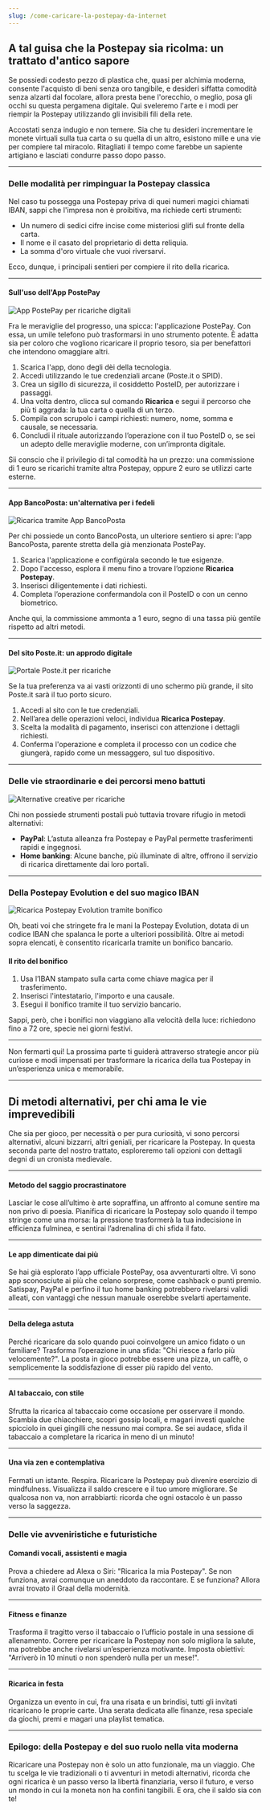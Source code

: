 ```yaml
---
slug: /come-caricare-la-postepay-da-internet
---
```


## A tal guisa che la Postepay sia ricolma: un trattato d'antico sapore

Se possiedi codesto pezzo di plastica che, quasi per alchimia moderna, consente l'acquisto di beni senza oro tangibile, e desideri siffatta comodità senza alzarti dal focolare, allora presta bene l'orecchio, o meglio, posa gli occhi su questa pergamena digitale. Qui sveleremo l'arte e i modi per riempir la Postepay utilizzando gli invisibili fili della rete.

Accostati senza indugio e non temere. Sia che tu desideri incrementare le monete virtuali sulla tua carta o su quella di un altro, esistono mille e una vie per compiere tal miracolo. Ritagliati il tempo come farebbe un sapiente artigiano e lasciati condurre passo dopo passo.

---

### Delle modalità per rimpinguar la Postepay classica

Nel caso tu possegga una Postepay priva di quei numeri magici chiamati IBAN, sappi che l'impresa non è proibitiva, ma richiede certi strumenti:  
- Un numero di sedici cifre incise come misteriosi glifi sul fronte della carta.  
- Il nome e il casato del proprietario di detta reliquia.  
- La somma d'oro virtuale che vuoi riversarvi.

Ecco, dunque, i principali sentieri per compiere il rito della ricarica.

---

#### Sull'uso dell'App PostePay

![App PostePay per ricariche digitali](/guide-img/output/4d8abfd3.jpg)

Fra le meraviglie del progresso, una spicca: l'applicazione PostePay. Con essa, un umile telefono può trasformarsi in uno strumento potente. È adatta sia per coloro che vogliono ricaricare il proprio tesoro, sia per benefattori che intendono omaggiare altri. 

1. Scarica l'app, dono degli dèi della tecnologia.  
2. Accedi utilizzando le tue credenziali arcane (Poste.it o SPID).  
3. Crea un sigillo di sicurezza, il cosiddetto PosteID, per autorizzare i passaggi.  
4. Una volta dentro, clicca sul comando **Ricarica** e segui il percorso che più ti aggrada: la tua carta o quella di un terzo.  
5. Compila con scrupolo i campi richiesti: numero, nome, somma e causale, se necessaria.  
6. Concludi il rituale autorizzando l’operazione con il tuo PosteID o, se sei un adepto delle meraviglie moderne, con un’impronta digitale.

Sii conscio che il privilegio di tal comodità ha un prezzo: una commissione di 1 euro se ricarichi tramite altra Postepay, oppure 2 euro se utilizzi carte esterne.

---

#### App BancoPosta: un'alternativa per i fedeli

![Ricarica tramite App BancoPosta](/guide-img/output/cdc8fae2.jpg)

Per chi possiede un conto BancoPosta, un ulteriore sentiero si apre: l'app BancoPosta, parente stretta della già menzionata PostePay.

1. Scarica l'applicazione e configúrala secondo le tue esigenze.  
2. Dopo l'accesso, esplora il menu fino a trovare l’opzione **Ricarica Postepay**.  
3. Inserisci diligentemente i dati richiesti.  
4. Completa l’operazione confermandola con il PosteID o con un cenno biometrico.

Anche qui, la commissione ammonta a 1 euro, segno di una tassa più gentile rispetto ad altri metodi.

---

#### Del sito Poste.it: un approdo digitale

![Portale Poste.it per ricariche](/guide-img/output/11834255.jpg)

Se la tua preferenza va ai vasti orizzonti di uno schermo più grande, il sito Poste.it sarà il tuo porto sicuro.

1. Accedi al sito con le tue credenziali.  
2. Nell’area delle operazioni veloci, individua **Ricarica Postepay**.  
3. Scelta la modalità di pagamento, inserisci con attenzione i dettagli richiesti.  
4. Conferma l'operazione e completa il processo con un codice che giungerà, rapido come un messaggero, sul tuo dispositivo.

---

### Delle vie straordinarie e dei percorsi meno battuti

![Alternative creative per ricariche](/guide-img/output/1acb8700.jpg)

Chi non possiede strumenti postali può tuttavia trovare rifugio in metodi alternativi:  
- **PayPal**: L’astuta alleanza fra Postepay e PayPal permette trasferimenti rapidi e ingegnosi.  
- **Home banking**: Alcune banche, più illuminate di altre, offrono il servizio di ricarica direttamente dai loro portali.

---

### Della Postepay Evolution e del suo magico IBAN

![Ricarica Postepay Evolution tramite bonifico](/guide-img/output/c2728d65.jpg)

Oh, beati voi che stringete fra le mani la Postepay Evolution, dotata di un codice IBAN che spalanca le porte a ulteriori possibilità. Oltre ai metodi sopra elencati, è consentito ricaricarla tramite un bonifico bancario.

#### Il rito del bonifico
1. Usa l’IBAN stampato sulla carta come chiave magica per il trasferimento.  
2. Inserisci l'intestatario, l'importo e una causale.  
3. Esegui il bonifico tramite il tuo servizio bancario.  

Sappi, però, che i bonifici non viaggiano alla velocità della luce: richiedono fino a 72 ore, specie nei giorni festivi.

---

Non fermarti qui! La prossima parte ti guiderà attraverso strategie ancor più curiose e modi impensati per trasformare la ricarica della tua Postepay in un’esperienza unica e memorabile.

---

## Di metodi alternativi, per chi ama le vie imprevedibili

Che sia per gioco, per necessità o per pura curiosità, vi sono percorsi alternativi, alcuni bizzarri, altri geniali, per ricaricare la Postepay. In questa seconda parte del nostro trattato, esploreremo tali opzioni con dettagli degni di un cronista medievale.

---

#### Metodo del saggio procrastinatore
Lasciar le cose all’ultimo è arte sopraffina, un affronto al comune sentire ma non privo di poesia. Pianifica di ricaricare la Postepay solo quando il tempo stringe come una morsa: la pressione trasformerà la tua indecisione in efficienza fulminea, e sentirai l’adrenalina di chi sfida il fato.

---

#### Le app dimenticate dai più
Se hai già esplorato l’app ufficiale PostePay, osa avventurarti oltre. Vi sono app sconosciute ai più che celano sorprese, come cashback o punti premio. Satispay, PayPal e perfino il tuo home banking potrebbero rivelarsi validi alleati, con vantaggi che nessun manuale oserebbe svelarti apertamente.

---

#### Della delega astuta
Perché ricaricare da solo quando puoi coinvolgere un amico fidato o un familiare? Trasforma l’operazione in una sfida: "Chi riesce a farlo più velocemente?". La posta in gioco potrebbe essere una pizza, un caffè, o semplicemente la soddisfazione di esser più rapido del vento.

---

#### Al tabaccaio, con stile
Sfrutta la ricarica al tabaccaio come occasione per osservare il mondo. Scambia due chiacchiere, scopri gossip locali, e magari investi qualche spicciolo in quei gingilli che nessuno mai compra. Se sei audace, sfida il tabaccaio a completare la ricarica in meno di un minuto!

---

#### Una via zen e contemplativa
Fermati un istante. Respira. Ricaricare la Postepay può divenire esercizio di mindfulness. Visualizza il saldo crescere e il tuo umore migliorare. Se qualcosa non va, non arrabbiarti: ricorda che ogni ostacolo è un passo verso la saggezza.

---

### Delle vie avveniristiche e futuristiche

#### Comandi vocali, assistenti e magia
Prova a chiedere ad Alexa o Siri: "Ricarica la mia Postepay". Se non funziona, avrai comunque un aneddoto da raccontare. E se funziona? Allora avrai trovato il Graal della modernità.

---

#### Fitness e finanze
Trasforma il tragitto verso il tabaccaio o l’ufficio postale in una sessione di allenamento. Correre per ricaricare la Postepay non solo migliora la salute, ma potrebbe anche rivelarsi un’esperienza motivante. Imposta obiettivi: "Arriverò in 10 minuti o non spenderò nulla per un mese!".

---

#### Ricarica in festa
Organizza un evento in cui, fra una risata e un brindisi, tutti gli invitati ricaricano le proprie carte. Una serata dedicata alle finanze, resa speciale da giochi, premi e magari una playlist tematica.

---

### Epilogo: della Postepay e del suo ruolo nella vita moderna

Ricaricare una Postepay non è solo un atto funzionale, ma un viaggio. Che tu scelga le vie tradizionali o ti avventuri in metodi alternativi, ricorda che ogni ricarica è un passo verso la libertà finanziaria, verso il futuro, e verso un mondo in cui la moneta non ha confini tangibili. E ora, che il saldo sia con te!

